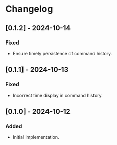 # Changelog


## [0.1.2] - 2024-10-14
### Fixed
- Ensure timely persistence of command history.


## [0.1.1] - 2024-10-13
### Fixed

- Incorrect time display in command history.


## [0.1.0] - 2024-10-12
### Added

- Initial implementation.

